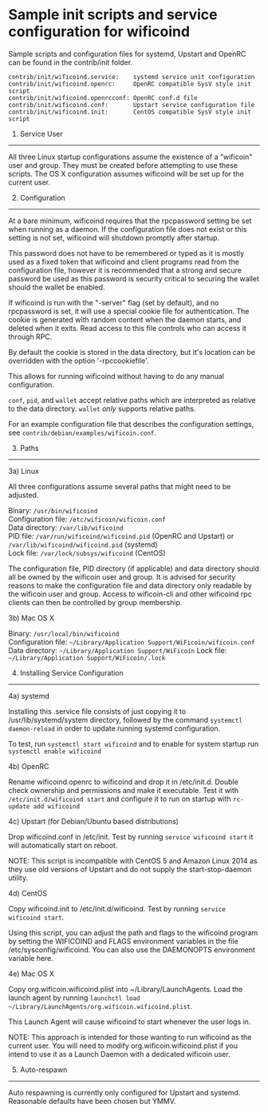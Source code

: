 Sample init scripts and service configuration for wificoind
==========================================================

Sample scripts and configuration files for systemd, Upstart and OpenRC
can be found in the contrib/init folder.

    contrib/init/wificoind.service:    systemd service unit configuration
    contrib/init/wificoind.openrc:     OpenRC compatible SysV style init script
    contrib/init/wificoind.openrcconf: OpenRC conf.d file
    contrib/init/wificoind.conf:       Upstart service configuration file
    contrib/init/wificoind.init:       CentOS compatible SysV style init script

1. Service User
---------------------------------

All three Linux startup configurations assume the existence of a "wificoin" user
and group.  They must be created before attempting to use these scripts.
The OS X configuration assumes wificoind will be set up for the current user.

2. Configuration
---------------------------------

At a bare minimum, wificoind requires that the rpcpassword setting be set
when running as a daemon.  If the configuration file does not exist or this
setting is not set, wificoind will shutdown promptly after startup.

This password does not have to be remembered or typed as it is mostly used
as a fixed token that wificoind and client programs read from the configuration
file, however it is recommended that a strong and secure password be used
as this password is security critical to securing the wallet should the
wallet be enabled.

If wificoind is run with the "-server" flag (set by default), and no rpcpassword is set,
it will use a special cookie file for authentication. The cookie is generated with random
content when the daemon starts, and deleted when it exits. Read access to this file
controls who can access it through RPC.

By default the cookie is stored in the data directory, but it's location can be overridden
with the option '-rpccookiefile'.

This allows for running wificoind without having to do any manual configuration.

`conf`, `pid`, and `wallet` accept relative paths which are interpreted as
relative to the data directory. `wallet` *only* supports relative paths.

For an example configuration file that describes the configuration settings,
see `contrib/debian/examples/wificoin.conf`.

3. Paths
---------------------------------

3a) Linux

All three configurations assume several paths that might need to be adjusted.

Binary:              `/usr/bin/wificoind`  
Configuration file:  `/etc/wificoin/wificoin.conf`  
Data directory:      `/var/lib/wificoind`  
PID file:            `/var/run/wificoind/wificoind.pid` (OpenRC and Upstart) or `/var/lib/wificoind/wificoind.pid` (systemd)  
Lock file:           `/var/lock/subsys/wificoind` (CentOS)  

The configuration file, PID directory (if applicable) and data directory
should all be owned by the wificoin user and group.  It is advised for security
reasons to make the configuration file and data directory only readable by the
wificoin user and group.  Access to wificoin-cli and other wificoind rpc clients
can then be controlled by group membership.

3b) Mac OS X

Binary:              `/usr/local/bin/wificoind`  
Configuration file:  `~/Library/Application Support/WiFicoin/wificoin.conf`  
Data directory:      `~/Library/Application Support/WiFicoin`
Lock file:           `~/Library/Application Support/WiFicoin/.lock`

4. Installing Service Configuration
-----------------------------------

4a) systemd

Installing this .service file consists of just copying it to
/usr/lib/systemd/system directory, followed by the command
`systemctl daemon-reload` in order to update running systemd configuration.

To test, run `systemctl start wificoind` and to enable for system startup run
`systemctl enable wificoind`

4b) OpenRC

Rename wificoind.openrc to wificoind and drop it in /etc/init.d.  Double
check ownership and permissions and make it executable.  Test it with
`/etc/init.d/wificoind start` and configure it to run on startup with
`rc-update add wificoind`

4c) Upstart (for Debian/Ubuntu based distributions)

Drop wificoind.conf in /etc/init.  Test by running `service wificoind start`
it will automatically start on reboot.

NOTE: This script is incompatible with CentOS 5 and Amazon Linux 2014 as they
use old versions of Upstart and do not supply the start-stop-daemon utility.

4d) CentOS

Copy wificoind.init to /etc/init.d/wificoind. Test by running `service wificoind start`.

Using this script, you can adjust the path and flags to the wificoind program by
setting the WIFICOIND and FLAGS environment variables in the file
/etc/sysconfig/wificoind. You can also use the DAEMONOPTS environment variable here.

4e) Mac OS X

Copy org.wificoin.wificoind.plist into ~/Library/LaunchAgents. Load the launch agent by
running `launchctl load ~/Library/LaunchAgents/org.wificoin.wificoind.plist`.

This Launch Agent will cause wificoind to start whenever the user logs in.

NOTE: This approach is intended for those wanting to run wificoind as the current user.
You will need to modify org.wificoin.wificoind.plist if you intend to use it as a
Launch Daemon with a dedicated wificoin user.

5. Auto-respawn
-----------------------------------

Auto respawning is currently only configured for Upstart and systemd.
Reasonable defaults have been chosen but YMMV.
